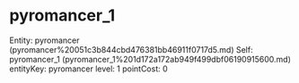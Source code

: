 # pyromancer_1

Entity: pyromancer (pyromancer%20051c3b844cbd476381bb46911f0717d5.md)
Self: pyromancer_1 (pyromancer_1%201d172a172ab949f499dbf06190915600.md)
entityKey: pyromancer
level: 1
pointCost: 0